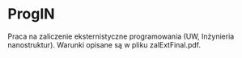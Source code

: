# ProgIN
Praca na zaliczenie eksternistyczne programowania (UW, Inżynieria nanostruktur). Warunki opisane są w pliku zalExtFinal.pdf.
